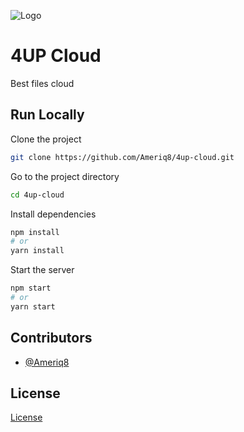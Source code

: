![Logo](https://dev-to-uploads.s3.amazonaws.com/uploads/articles/th5xamgrr6se0x5ro4g6.png)

# 4UP Cloud

Best files cloud

## Run Locally

Clone the project

```bash
git clone https://github.com/Ameriq8/4up-cloud.git
```

Go to the project directory

```bash
cd 4up-cloud
```

Install dependencies

```bash
npm install
# or
yarn install
```

Start the server

```bash
npm start
# or
yarn start
```

  
## Contributors

- [@Ameriq8](https://github.com/Ameriq8/)

  
## License

[License](https://github.com/Ameriq8/4up-cloud/blob/main/license)

  
